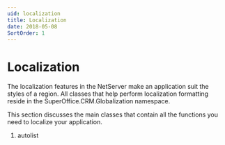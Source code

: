 ```yaml
---
uid: localization
title: Localization
date: 2018-05-08
SortOrder: 1
---
```

# Localization

The localization features in the NetServer make an application suit the styles of a region. All classes that help perform localization formatting reside in the SuperOffice.CRM.Globalization namespace.

This section discusses the main classes that contain all the functions you need to localize your application.

1. autolist
